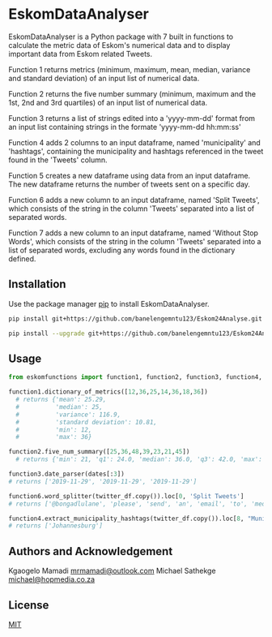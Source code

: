 # EskomDataAnalyser

EskomDataAnalyser is a Python package with 7 built in functions to calculate the metric data of Eskom's numerical data and to display important data from Eskom related Tweets.

Function 1 returns metrics (minimum, maximum, mean, median, variance and standard deviation) of an input list of numerical data.

Function 2 returns the five number summary (minimum, maximum and the 1st, 2nd and 3rd quartiles) of an input list of numerical data.

Function 3 returns a list of strings edited into a 'yyyy-mm-dd' format from an input list containing strings in the formate 'yyyy-mm-dd hh:mm:ss'

Function 4 adds 2 columns to an input dataframe, named 'municipality' and 'hashtags', containing the municipality and hashtags referenced in the tweet found in the 'Tweets' column.

Function 5 creates a new dataframe using data from an input dataframe. The new dataframe returns the number of tweets sent on a specific day.

Function 6 adds a new column to an input dataframe, named 'Split Tweets', which consists of the string in the column 'Tweets' separated into a list of separated words.

Function 7 adds a new column to an input dataframe, named 'Without Stop Words', which consists of the string in the column 'Tweets' separated into a list of separated words, excluding any words found in the dictionary defined.

## Installation

Use the package manager [pip](https://pip.pypa.io/en/stable/) to install EskomDataAnalyser.

```bash
pip install git+https://github.com/banelengemntu123/Eskom24Analyse.git

pip install --upgrade git+https://github.com/banelengemntu123/Eskom24Analyse.git
```

## Usage

```python
from eskomfunctions import function1, function2, function3, function4, function5, function6, function7

function1.dictionary_of_metrics([12,36,25,14,36,18,36])
  # returns {'mean': 25.29,
  #          'median': 25,
  #          'variance': 116.9,
  #          'standard deviation': 10.81,
  #          'min': 12,
  #          'max': 36}

function2.five_num_summary([25,36,48,39,23,21,45])
  # returns {'min': 21, 'q1': 24.0, 'median': 36.0, 'q3': 42.0, 'max': 48}

function3.date_parser(dates[:3])
# returns ['2019-11-29', '2019-11-29', '2019-11-29']

function6.word_splitter(twitter_df.copy()).loc[0, 'Split Tweets']
# returns ['@bongadlulane', 'please', 'send', 'an', 'email', 'to', 'mediadesk@eskom.co.za']

function4.extract_municipality_hashtags(twitter_df.copy()).loc[8, "Municipality"]
# returns ['Johannesburg']
```
## Authors and Acknowledgement

Kgaogelo Mamadi
  mrmamadi@outlook.com
Michael Sathekge
  michael@hopmedia.co.za

## License
[MIT](https://choosealicense.com/licenses/mit/)
